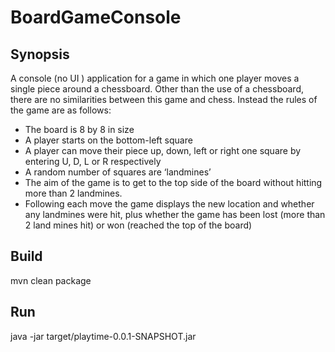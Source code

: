 # BoardGameConsole

## Synopsis

A console (no UI ) application for a game in which one player moves a single piece around a chessboard. Other than the use of a chessboard, there are no similarities between this game and chess. 
Instead the rules of the game are as follows:
- The board is 8 by 8 in size
- A player starts on the bottom-left square
- A player can move their piece up, down, left or right one square by entering U, D, L or R
respectively
- A random number of squares are ‘landmines’
- The aim of the game is to get to the top side of the board without hitting more than 2
landmines.
- Following each move the game displays the new location and whether any landmines were hit,
plus whether the game has been lost (more than 2 land mines hit) or won (reached the top of the board)


## Build

mvn clean package

## Run

java -jar target/playtime-0.0.1-SNAPSHOT.jar
